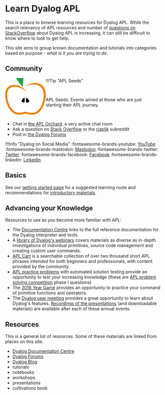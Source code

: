 # Learn Dyalog APL
This is a place to browse learning resources for Dyalog APL. While the search relevancy of APL resources and number of [questions on StackOverflow](https://stackoverflow.com/questions/tagged/dyalog+apl) about Dyalog APL is increasing, it can still be difficult to know where to look to get help.

This site aims to group known documentation and tutorials into categories based on purpose - *what is it you are trying to do*.

## Community
!!!Tip "APL Seeds"
	<img style="float:left" src="./img/aplseeds-logo.png"> 
	<div style="padding:30px 10px 30px 0">APL Seeds: Events aimed at those who are just starting their APL journey.</div>

- Chat in [the APL Orchard](https://apl.chat), a very active chat room
- Ask a question on [Stack Overflow](https://stackoverflow.com/questions/tagged/apl+or+dyalog) or the [r/apljk](https://www.reddit.com/r/apljk/) subreddit
- Post in [the Dyalog Forums](https://forums.dyalog.com/)

!!!Info "Dyalog on Social Media"
	<span class="logo-youtube">:fontawesome-brands-youtube:</span> [YouTube](https://www.youtube.com/@DyalogLtd)
	<span class="logo-mastodon">:fontawesome-brands-mastodon:</span> [Mastodon](https://mastodon.social/@dyalog)
	<span class="logo-twitter">:fontawesome-brands-twitter:</span> [Twitter](https://www.twitter.com/DyalogAPL)
	<span class="logo-facebook">:fontawesome-brands-facebook:</span> [Facebook](https://www.facebook.com/DyalogAPL)
	<span class="logo-linkedin">:fontawesome-brands-linkedin:</span> [LinkedIn](https://www.linkedin.com/company/dyalog-ltd-)

## Basics
See our [getting started page](./getting-started/index.md) for a suggested learning route and recommendations for [introductory materials](./getting-started/introductions.md).

## Advancing your Knowledge
Resources to use as you become more familiar with APL:

- The [Documentation Centre](https://docs.dyalog.com) links to the full reference documentation for the Dyalog interpreter and tools.
-   A [library of Dyalog's webinars](https://aplwiki.com/wiki/Dyalog_webinar) covers materials as diverse as in-depth investigations of individual primitives, source code management and creating custom user commands.
-   [APL Cart](https://aplcart.info/) is a searchable collection of over two thousand short APL phrases intended for both beginners and professionals, with content provided by the community.
-   [APL practice problems](https://problems.tryapl.org/) with automated solution testing provide an opportunity to test your increasing knowledge (these are [APL problem solving competition](https://www.dyalog.com/student-competition.htm) phase I questions)
-   The [2016 Year Game](https://www.dyalog.com/2016-year-game.htm) provides an opportunity to practice your command of primitive functions and operators.
-   The [Dyalog user meeting](https://www.dyalog.com/user-meetings/index.htm) provides a great opportunity to learn about Dyalog's features.
	[Recordings of the presentations](https://dyalog.tv/) (and downloadable materials) are available after each of these annual events.
	

## Resources
This is a general list of resources. Some of these materials are linked from places on this site.

- [Dyalog Documentation Centre](https://docs.dyalog.com)
- [Dyalog Forums](https://forums.dyalog.com/)
- [Dyalog Blog](https://dyalog.com/blog)
- tutorials
- notebooks
- workshops
- presentations
- cultivations book
